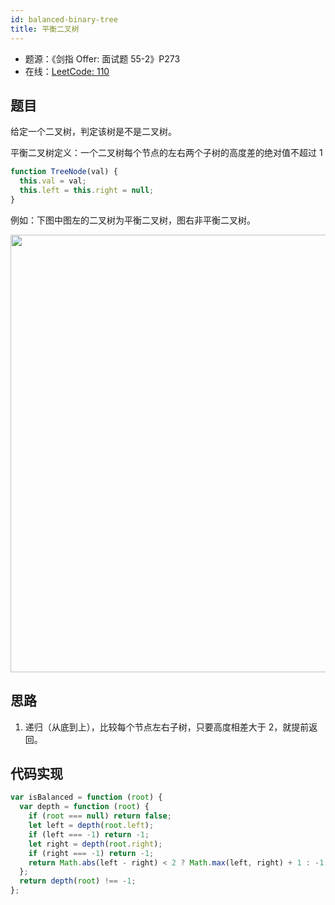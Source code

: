 ```yaml
---
id: balanced-binary-tree
title: 平衡二叉树
---
```


- 题源：《剑指 Offer: 面试题 55-2》P273
- 在线：[LeetCode: 110](https://leetcode-cn.com/problems/balanced-binary-tree/)

## 题目

给定一个二叉树，判定该树是不是二叉树。

平衡二叉树定义：一个二叉树每个节点的左右两个子树的高度差的绝对值不超过 1

```js
function TreeNode(val) {
  this.val = val;
  this.left = this.right = null;
}
```

例如：下图中图左的二叉树为平衡二叉树，图右非平衡二叉树。

<Img width='700' legend="图：平衡二叉树" src="https://cosmos-x.oss-cn-hangzhou.aliyuncs.com/ySuP1E.png" />

## 思路

1. 递归（从底到上），比较每个节点左右子树，只要高度相差大于 2，就提前返回。

## 代码实现

```js
var isBalanced = function (root) {
  var depth = function (root) {
    if (root === null) return false;
    let left = depth(root.left);
    if (left === -1) return -1;
    let right = depth(root.right);
    if (right === -1) return -1;
    return Math.abs(left - right) < 2 ? Math.max(left, right) + 1 : -1;
  };
  return depth(root) !== -1;
};
```

